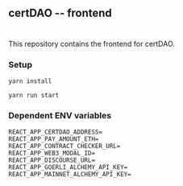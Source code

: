 ## certDAO -- frontend
#
This repository contains the frontend for certDAO.

### Setup

```
yarn install
```

```
yarn run start
```

### Dependent ENV variables

```
REACT_APP_CERTDAO_ADDRESS=
REACT_APP_PAY_AMOUNT_ETH=
REACT_APP_CONTRACT_CHECKER_URL=
REACT_APP_WEB3_MODAL_ID=
REACT_APP_DISCOURSE_URL=
REACT_APP_GOERLI_ALCHEMY_API_KEY=
REACT_APP_MAINNET_ALCHEMY_API_KEY=
```
